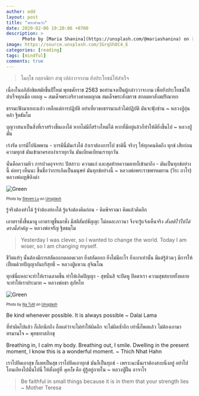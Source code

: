 ```yaml
---
author: odd
layout: post
title: "พระท่านว่า"
date: 2020-02-06 19:20:06 +0700
description: >
      Photo by [Maria Shanina](https://unsplash.com/@mariashanina) on [Unsplash](https://unsplash.com/)
image: https://source.unsplash.com/3GrqSh8C4_E
categories: [reading]
tags: [mindful]
comments: true
---
```

> โมกฺโข กลฺยาณิยา สาธุ เปล่งวาจางาม ยังประโยชน์ให้สำเร็จ

เนื่องในอภิลักขิตสมัยขึ้นปีใหม่ พุทธศักราช 2563 ขอท่านจงเป็นผู้กล่าววาจางาม เพื่อยังประโยชน์ให้สำเร็จทุกเมื่อ เทอญ ~ สมเด็จพระอริยวงศาคตญาณ สมเด็จพระสังฆราช สกลมหาสังฆปริณายก

ธรรมะฟังมาเยอะแล้ว เหลือแต่การปฏิบัติ อย่าเที่ยวขอธรรมะแล้วไม่ปฏิบัติ มันจะฟุ้งซ่าน ~ หลวงปู่อุ่นหล้า ฐิตธัมโม

บุญวาสนาเป็นสิ่งที่เราสร้างขึ้นเองได้ หากไม่มีก็สร้างใหม่ได้ หากที่มีอยู่แล้วก็ทำให้ดียิ่งขึ้นไป ~ หลวงปู่มั่น

เร่งรัด บารมีไปนิพพาน - บารมีนี่มันเร่งได้ ถ้าเราต้องการไป ชาตินี้ จริงๆ ให้ทุกคนคิดถึง ทุกข์ เสียก่อน ความทุกข์ มันเข้ามาครอบงำเราทุกวัน มันเบียดเบียนเราทุกวัน

นั่นคือความหิว การปวดอุจจาระ ปัสสาวะ ความแก่ และสุดท้ายความตายก็เข้ามาถึง - มันเป็นทุกข์อย่างนี้ ค่อยๆ เห็นนะ ขึ้นชื่อว่าการเกิดเป็นมนุษย์ มันทุกข์อย่างนี้ ~ หลวงพ่อพระราชพรหมยาน (วีระ ถาโร) หลวงพ่อฤาษีลิงดำ

![Green](https://source.unsplash.com/CIyDU5WLxxw/400x275)

<sup><sub>Photo by [Steven Lu](https://unsplash.com/@steeeven_l) on [Unsplash](https://unsplash.com/)</sub></sup>

รู้จริงต้องทำได้ รู้จำต้องท่องได้ รู้แจ้งต้องคิดก่อน - คิดพิจราณา คิดแล้วคิดอีก

เอาตราชั่งขึ้นมาดู เอาตราชูขึ้นมาชั่ง มีสติสัมปชัญญะ ไม่ลดละภาวนา จึงจะรู้แจ้งเห็นจริง *ตั้งสติไว้ให้ได้ ตรงนี้สำคัญ* ~ หลวงพ่อจรัญ ฐิตธมฺโม

> Yesterday I was clever, so I wanted to change the world. Today I am wiser, so I am changing myself.

ชีวิตแท้ๆ นั้นต้องมีการสลัดออกตลอดเวลา ยิ่งสลัดออก ยิ่งไม่มีอะไร ยิ่งเบาเท่านั้น มีแต่รู้ล้วนๆ มีการให้ เปี่ยมด้วยปัญญาอันบริสุทธิ์ ~ หลวงปู่แหวน สุจิณโณ

ทุกข์นี่แหละจะทำให้เราฉลาดขึ้น ทำให้เกิดปัญญา - สุขนั่นสิ จะปิดหู ปิดตาเรา ความสุขสบายทั้งหลาย จะทำให้เราประมาท ~ หลวงพ่อชา สุภัทโท

![Green](https://source.unsplash.com/CoREQIuk1qM/400x275)

<sup><sub>Photo by [Ilja Tulit](https://unsplash.com/@iljatulit) on [Unsplash](https://unsplash.com/)</sub></sup>

Be kind whenever possible. It is always possible ~ Dalai Lama

ที่ทำผิดไปแล้ว ก็เลิกนึกถึง ถือแต่ว่าจะไม่ทำให้ผิดอีก จะไม่ผิดซ้ำอีก เท่านี้ก็พอแล้ว ไม่ต้องเอามาทรมานใจ ~ พุทธทาสภิกขุ

Breathing in, I calm my body. Breathing out, I smile. Dwelling in the present moment, I know this is a wonderful moment. ~ Thich Nhat Hahn

เราไปยึดเอาสุข ก็เลยเป็นสุข เราไปยึดเอาทุกข์ มันก็เป็นทุกข์ - เพราะฉะนั้นเราต้องสงบนิ่งอยู่ อย่าไปโอนเอียงไปนั่นไปนี่ ให้ตั้งอยู่ที่ *พุทโธ* คือ ผู้รู้อยู่ภายใน ~ หลวงปู่ฝั้น อาจาโร

> Be faithful in small things because it is in them that your strength lies ~ Mother Teresa
